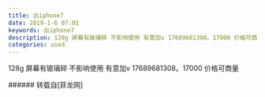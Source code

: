 ```yaml
---
title: 出iphone7
date: 2019-1-6 07:01
keywords: 出iphone7
description: 128g 屏幕有玻璃碎 不影响使用 有意加v 17689681308。17000 价格可商量 
categories: used
---
```

<td class="t_f" id="postmessage_2624017">

128g 屏幕有玻璃碎 不影响使用 有意加v 17689681308。17000 价格可商量 <br/>
</td>
###### 转载自[菲龙网]